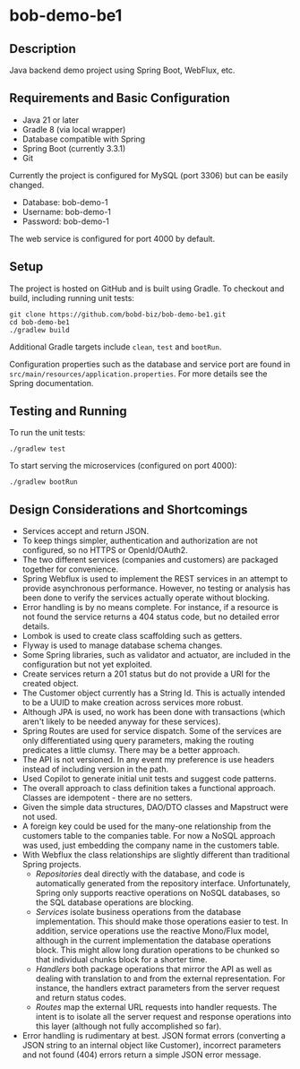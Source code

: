 # bob-demo-be1


## Description

Java backend demo project using Spring Boot, WebFlux, etc.

## Requirements and Basic Configuration

* Java 21 or later
* Gradle 8 (via local wrapper)
* Database compatible with Spring
* Spring Boot (currently 3.3.1)
* Git

Currently the project is configured for MySQL (port 3306) but can be easily changed.
* Database: bob-demo-1
* Username: bob-demo-1
* Password: bob-demo-1 

The web service is configured for port 4000 by default.

## Setup

The project is hosted on GitHub and is built using Gradle. To checkout and build, including running unit tests:


```
git clone https://github.com/bobd-biz/bob-demo-be1.git 
cd bob-demo-be1 
./gradlew build
```

Additional Gradle targets include ```clean```, ```test``` and ```bootRun```.

Configuration properties such as the database and service port are found in ```src/main/resources/application.properties```.
For more details see the Spring documentation.

## Testing and Running

To run the unit tests:
```
./gradlew test
```
To start serving the microservices (configured on port 4000):
```
./gradlew bootRun
```

## Design Considerations and Shortcomings

* Services accept and return JSON.
* To keep things simpler, authentication and authorization are not configured, so no HTTPS or OpenId/OAuth2.
* The two different services (companies and customers) are packaged together for convenience.
* Spring Webflux is used to implement the REST services in an attempt to provide asynchronous performance. However, no testing or analysis has been done to verify the services actually operate without blocking.
* Error handling is by no means complete. For instance, if a resource is not found the service returns a 404 status code, but no detailed error details.
* Lombok is used to create class scaffolding such as getters.
* Flyway is used to manage database schema changes.
* Some Spring libraries, such as validator and actuator, are included in the configuration but not yet exploited.
* Create services return a 201 status but do not provide a URI for the created object.
* The Customer object currently has a String Id. This is actually intended to be a UUID to make creation across services more robust.
* Although JPA is used, no work has been done with transactions (which aren't likely to be needed anyway for these services).
* Spring Routes are used for service dispatch. Some of the services are only differentiated using query parameters, making the routing predicates a little clumsy. There may be a better approach.
* The API is not versioned. In any event my preference is use headers instead of including version in the path.
* Used Copilot to generate initial unit tests and suggest code patterns.
* The overall approach to class definition takes a functional approach. Classes are idempotent - there are no setters.
* Given the simple data structures, DAO/DTO classes and Mapstruct were not used.
* A foreign key could be used for the many-one relationship from the customers table to the companies table. For now a NoSQL approach was used, just embedding the company name in the customers table.
* With Webflux the class relationships are slightly different than traditional Spring projects. 
    * *Repositories* deal directly with the database, and code is automatically generated from the repository interface. Unfortunately, Spring only supports reactive operations on NoSQL databases, so the SQL database operations are blocking.
    * *Services* isolate business operations from the database implementation. This should make those operations easier to test. In addition, service operations use the reactive Mono/Flux model, although in the current implementation the database operations block. This might allow long duration operations to be chunked so that individual chunks block for a shorter time.
    * *Handlers* both package operations that mirror the API as well as dealing with translation to and from the external representation. For instance, the handlers extract parameters from the server request and return status codes.
    * *Routes* map the external URL requests into handler requests. The intent is to isolate all the server request and response operations into this layer (although not fully accomplished so far).
* Error handling is rudimentary at best. JSON format errors (converting a JSON string to an internal object like Customer), incorrect parameters and not found (404) errors return a simple JSON error message.

